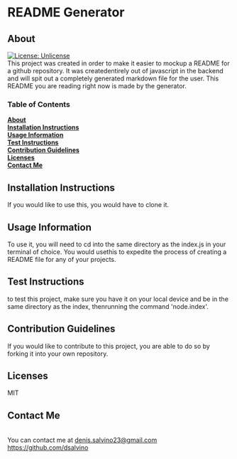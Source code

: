  
# README Generator
## About
[![License: Unlicense](https://img.shields.io/badge/license-Unlicense-blue.svg)](http://unlicense.org/)<br>
This project was created in order to make it easier to mockup a README for a github repository. It was createdentirely out of javascript in the backend and will spit out a completely generated markdown file for the user. This README you are reading right now is made by the generator.


### Table of Contents
**[About](#about)**<br>
**[Installation Instructions](#installation-instructions)**<br>
**[Usage Information](#usage-information)**<br>
**[Test Instructions](#test-instructions)**<br>
**[Contribution Guidelines](#contribution-guidelines)**<br>
**[Licenses](#licenses)**<br>
**[Contact Me](#contact-me)**<br>

## Installation Instructions
If you would like to use this, you would have to clone it.
## Usage Information
To use it, you will need to cd into the same directory as the index.js in your terminal of choice. You would usethis to expedite the process of creating a README file for any of your projects.
## Test Instructions
to test this project, make sure you have it on your local device and be in the same directory as the index, thenrunning the command 'node.index'.
## Contribution Guidelines
If you would like to contribute to this project, you are able to do so by forking it into your own repository.
## Licenses
MIT
## Contact Me
<br>You can contact me at denis.salvino23@gmail.com<br>
<https://github.com/dsalvino>